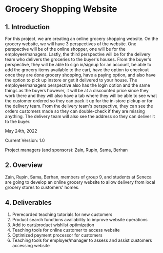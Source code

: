 # Grocery Shopping Website

## 1. Introduction

For this project, we are creating an online grocery shopping website. On the grocery website, we will have 3 perspectives of the website. One perspective will be of the online shopper, one will be for the employee/managers. Lastly, the third perspective will be for the delivery team who delivers the groceries to the buyer's houses. From the buyer's perspective, they will be able to sign in/signup for an account, be able to add the grocery items available to the cart, have the option to checkout once they are done grocery shopping, have a paying option, and also have the option to pick up instore or get it delivered to your house. The employee/managers perspective also has the login option and the same things as the buyers however, it will be at a discounted price since they work there and they will also have a tab where they will be able to see what the customer ordered so they can pack it up for the in-store pickup or for the delivery team. From the delivery team's perspective, they can see the orders customers made so they can double-check if they are missing anything. The delivery team will also see the address so they can deliver it to the buyer.

May 24th, 2022

Current Version: 1.0

Project managers (and sponsors): Zain, Rupin, Sama, Berhan


## 2. Overview

Zain, Rupin, Sama, Berhan, members of group 9, and students at Seneca are going to develop an online grocery website to allow delivery from local grocery stores to customers' homes.





## 4. Deliverables
1. Prerecorded teaching tutorials for new customers
2. Product search functions availability to improve website operations
3. Add to cart/product wishlist optimization
4. Teaching tools for online customer to access website
5. Optimized payment processor for customers
6. Teaching tools for employer/manager to assess and assist customers accessing website 
